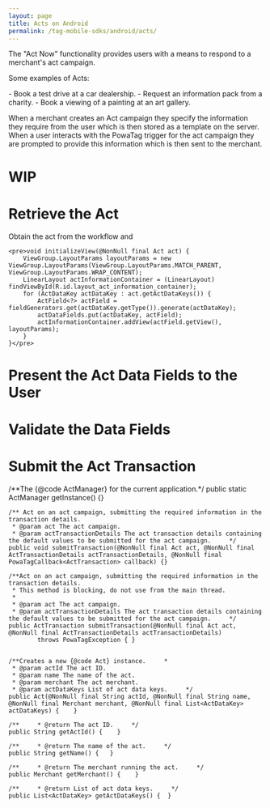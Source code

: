 ```yaml
---
layout: page
title: Acts on Android
permalink: /tag-mobile-sdks/android/acts/
---
```


The "Act Now" functionality provides users with a means to respond to a merchant's act campaign.
<p>Some examples of Acts:</p>
 - Book a test drive at a car dealership.
 - Request an information pack from a charity.
 - Book a viewing of a painting at an art gallery.

When a merchant creates an Act campaign they specify the information they require from the user which is then stored as a template on the server. 
When a user interacts with the PowaTag trigger for the act campaign they are prompted to provide this information which is then sent to the merchant. 

WIP 
===

# Retrieve the Act

Obtain the act from the workflow and 
 
 
	<pre>void initializeView(@NonNull final Act act) {
        ViewGroup.LayoutParams layoutParams = new ViewGroup.LayoutParams(ViewGroup.LayoutParams.MATCH_PARENT, ViewGroup.LayoutParams.WRAP_CONTENT);
        LinearLayout actInformationContainer = (LinearLayout) findViewById(R.id.layout_act_information_container);
        for (ActDataKey actDataKey : act.getActDataKeys()) {
            ActField<?> actField = fieldGenerators.get(actDataKey.getType()).generate(actDataKey);
            actDataFields.put(actDataKey, actField);
            actInformationContainer.addView(actField.getView(), layoutParams);
        }
    }</pre>

# Present the Act Data Fields to the User


# Validate the Data Fields


# Submit the Act Transaction


   /**The {@code ActManager} for the current application.*/
    public static ActManager getInstance() {}

    /** Act on an act campaign, submitting the required information in the transaction details.
     * @param act The act campaign.
     * @param actTransactionDetails The act transaction details containing the default values to be submitted for the act campaign.     */
    public void submitTransaction(@NonNull final Act act, @NonNull final ActTransactionDetails actTransactionDetails, @NonNull final PowaTagCallback<ActTransaction> callback) {}

    /**Act on an act campaign, submitting the required information in the transaction details.
     * This method is blocking, do not use from the main thread.
     *
     * @param act The act campaign.
     * @param actTransactionDetails The act transaction details containing the default values to be submitted for the act campaign.     */
    public ActTransaction submitTransaction(@NonNull final Act act, @NonNull final ActTransactionDetails actTransactionDetails)
            throws PowaTagException { }


    /**Creates a new {@code Act} instance.     *
     * @param actId The act ID.
     * @param name The name of the act.
     * @param merchant The act merchant.
     * @param actDataKeys List of act data keys.     */
    public Act(@NonNull final String actId, @NonNull final String name, @NonNull final Merchant merchant, @NonNull final List<ActDataKey> actDataKeys) {    }

    /**     * @return The act ID.     */
    public String getActId() {    }

    /**     * @return The name of the act.     */
    public String getName() {   }

    /**     * @return The merchant running the act.     */
    public Merchant getMerchant() {    }

    /**     * @return List of act data keys.     */
    public List<ActDataKey> getActDataKeys() {  }
			
 